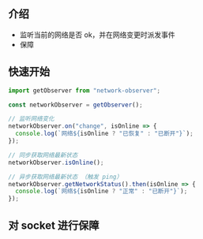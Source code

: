 ## 介绍

- 监听当前的网络是否 ok，并在网络变更时派发事件
- 保障

## 快速开始

```js
import getObserver from "network-observer";

const networkObserver = getObserver();

// 监听网络变化
networkObserver.on("change", isOnline => {
  console.log(`网络${isOnline ? "已恢复" : "已断开"}`);
});

// 同步获取网络最新状态
networkObserver.isOnline();

// 异步获取网络最新状态 （触发 ping）
networkObserver.getNetworkStatus().then(isOnline => {
  console.log(`网络${isOnline ? "正常" : "已断开"}`);
});
```

## 对 socket 进行保障

```js
```
